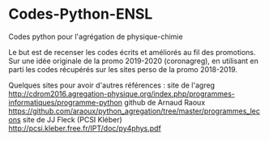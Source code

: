 # Codes-Python-ENSL
Codes python pour l'agrégation de physique-chimie

Le but est de recenser les codes écrits et améliorés au fil des promotions. 
Sur une idée originale de la promo 2019-2020 (coronagreg), en utilisant en parti les codes récupérés sur les sites perso de la promo 2018-2019.

Quelques sites pour avoir d'autres références : 
site de l'agreg http://cdrom2016.agregation-physique.org/index.php/programmes-informatiques/programme-python 
github de Arnaud Raoux https://github.com/araoux/python_agregation/tree/master/programmes_lecons
site de JJ Fleck (PCSI Kléber) http://pcsi.kleber.free.fr/IPT/doc/py4phys.pdf
